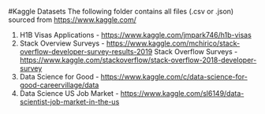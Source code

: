 #Kaggle Datasets
The following folder contains all files (.csv or .json) sourced from <https://www.kaggle.com/> <br />

1.  H1B Visas Applications - <https://www.kaggle.com/jmpark746/h1b-visas> <br />
2.  Stack Overview Surveys - <https://www.kaggle.com/mchirico/stack-overflow-developer-survey-results-2019>
    Stack Overflow Surveys -<https://www.kaggle.com/stackoverflow/stack-overflow-2018-developer-survey>
3.  Data Science for Good - <https://www.kaggle.com/c/data-science-for-good-careervillage/data>
4.  Data Science US Job Market - <https://www.kaggle.com/sl6149/data-scientist-job-market-in-the-us>
